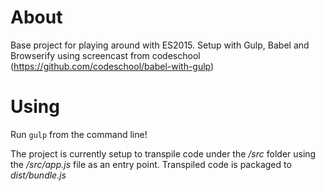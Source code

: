 # About
Base project for playing around with ES2015. Setup with Gulp, Babel and Browserify using screencast from codeschool (https://github.com/codeschool/babel-with-gulp)

# Using
Run `gulp` from the command line!

The project is currently setup to transpile code under the _/src_ folder using the
_/src/app.js_ file as an entry point. Transpiled code is packaged to _dist/bundle.js_